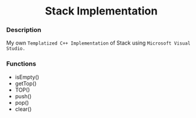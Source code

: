 <h1 align="center">Stack Implementation</h1>

### Description
My own `Templatized C++ Implementation` of Stack using `Microsoft Visual Studio.`

### Functions
- isEmpty()
- getTop()
- TOP()
- push()
- pop()
- clear()
